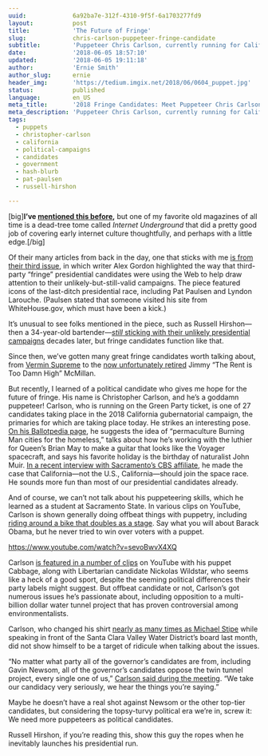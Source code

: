 ```yaml
---
uuid:             6a92ba7e-312f-4310-9f5f-6a1703277fd9
layout:           post
title:            'The Future of Fringe'
slug:             chris-carlson-puppeteer-fringe-candidate
subtitle:         'Puppeteer Chris Carlson, currently running for California governor, might be the long-shot political candidate the world needs in 2018. Please keep running.'
date:             '2018-06-05 18:57:10'
updated:          '2018-06-05 19:11:18'
author:           'Ernie Smith'
author_slug:      ernie
header_img:       'https://tedium.imgix.net/2018/06/0604_puppet.jpg'
status:           published
language:         en_US
meta_title:       '2018 Fringe Candidates: Meet Puppeteer Chris Carlson'
meta_description: 'Puppeteer Chris Carlson, currently running for California governor, might be the long-shot political candidate the world needs in 2018. Please keep running.'
tags:
  - puppets
  - christopher-carlson
  - california
  - political-campaigns
  - candidates
  - government
  - hash-blurb
  - pat-paulsen
  - russell-hirshon

---
```


[big]**I’ve [mentioned this before](https://tedium.co/2017/06/29/90s-internet-books-history/),** but one of my favorite old magazines of all time is a dead-tree tome called *Internet Underground* that did a pretty good job of covering early internet culture thoughtfully, and perhaps with a little edge.[/big]

Of their many articles from back in the day, one that sticks with me [is from their third issue](https://web.archive.org/web/19961019060814/http://www.underground-online.com:80/archive/issue3/fringe/), in which writer Alex Gordon highlighted the way that third-party “fringe” presidential candidates were using the Web to help draw attention to their unlikely-but-still-valid campaigns. The piece featured icons of the last-ditch presidential race, including Pat Paulsen and Lyndon Larouche. (Paulsen stated that someone visited his site from WhiteHouse.gov, which must have been a kick.)

It’s unusual to see folks mentioned in the piece, such as Russell Hirshon—then a 34-year-old bartender—[*still* sticking with their unlikely presidential campaigns](http://russell.org/) decades later, but fringe candidates function like that.

Since then, we’ve gotten many great fringe candidates worth talking about, from [Vermin Supreme](https://en.wikipedia.org/wiki/Vermin_Supreme) to the [now unfortunately retired](https://www.nytimes.com/2015/12/10/nyregion/jimmy-mcmillan-rent-is-too-damn-high-candidate-is-retiring-from-politics.html) Jimmy “The Rent is Too Damn High” McMillan.

But recently, I learned of a political candidate who gives me hope for the future of fringe. His name is Christopher Carlson, and he’s a goddamn puppeteer! Carlson, who is running on the Green Party ticket, is one of 27 candidates taking place in the 2018 California gubernatorial campaign, the primaries for which are taking place today. He strikes an interesting pose. [On his Ballotpedia page](https://bit.ly/2JtQ5Si), he suggests the idea of “permaculture Burning Man cities for the homeless,” talks about how he’s working with the luthier for Queen’s Brian May to make a guitar that looks like the Voyager spacecraft, and says his favorite holiday is the birthday of naturalist John Muir. [In a recent interview with Sacramento’s CBS affiliate](http://sacramento.cbslocal.com/2018/05/08/campaign-2018-lesser-known-gubernatorial/), he made the case that California—not the U.S., California—should join the space race. He sounds more fun than most of our presidential candidates already.

And of course, we can’t not talk about his puppeteering skills, which he learned as a student at Sacramento State. In various clips on YouTube, Carlson is shown generally doing offbeat things with puppetry, including [riding around a bike that doubles as a stage](https://www.youtube.com/watch?v=4HBB4WHcKnw). Say what you will about Barack Obama, but he never tried to win over voters with a puppet.

https://www.youtube.com/watch?v=sevoBwvX4XQ

Carlson [is featured in a number of clips](https://www.youtube.com/watch?v=sevoBwvX4XQ) on YouTube with his puppet Cabbage, along with Libertarian candidate Nickolas Wildstar, who seems like a heck of a good sport, despite the seeming political differences their party labels might suggest. But offbeat candidate or not, Carlson’s got numerous issues he’s passionate about, including opposition to a multi-billion dollar water tunnel project that has proven controversial among environmentalists.

Carlson, who changed his shirt [nearly as many times as Michael Stipe](https://www.youtube.com/watch?v=fMbYPDAaIA0) while speaking in front of the Santa Clara Valley Water District’s board last month, did not show himself to be a target of ridicule when talking about the issues.

“No matter what party all of the governor’s candidates are from, including Gavin Newsom, all of the governor’s candidates oppose the twin tunnel project, every single one of us,” [Carlson said during the meeting](https://www.youtube.com/watch?v=kh6dRySGdu0). “We take our candidacy very seriously, we hear the things you’re saying.” 

Maybe he doesn’t have a real shot against Newsom or the other top-tier candidates, but considering the topsy-turvy political era we’re in, screw it: We need more puppeteers as political candidates.

Russell Hirshon, if you’re reading this, show this guy the ropes when he inevitably launches his presidential run.

